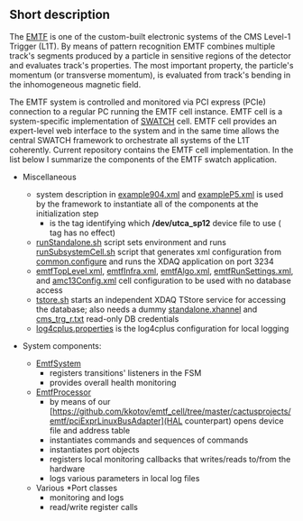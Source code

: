 ## Short description

The [EMTF](http://iopscience.iop.org/1748-0221/8/12/C12034) is one of the custom-built
electronic systems of the CMS Level-1 Trigger (L1T). By means of pattern recognition EMTF
combines multiple track's segments produced by a particle in sensitive regions of the
detector and evaluates track's properties. The most important property, the particle's
momentum (or transverse momentum), is evaluated from track's bending in the inhomogeneous
magnetic field.

The EMTF system is controlled and monitored via PCI express (PCIe) connection to a regular
PC running the EMTF cell instance. EMTF cell is a system-specific implementation of 
[SWATCH](http://cactus.web.cern.ch/cactus/tsdocs/index.html) cell. EMTF cell provides an
expert-level web interface to the system and in the same time allows the central SWATCH
framework to orchestrate all systems of the L1T coherently. Current repository contains
the EMTF cell implementation. In the list below I summarize the components of the EMTF
swatch application.

* Miscellaneous
  - system description in [example904.xml](https://github.com/kkotov/emtf_cell/blob/master/cactusprojects/emtf/ts/example904.xml)
  and [exampleP5.xml](https://github.com/kkotov/emtf_cell/blob/master/cactusprojects/emtf/ts/exampleP5.xml)
   is used by the framework to instantiate all of the components at the initialization step
     + **<uri>** is the tag identifying which **/dev/utca_sp12** device file to use (**<slot>** tag has no effect)
  - [runStandalone.sh](https://github.com/kkotov/emtf_cell/blob/master/cactusprojects/emtf/ts/cell/runStandalone.sh)
   script sets environment and runs [runSubsystemCell.sh](https://github.com/kkotov/emtf_cell/blob/master/cactusprojects/emtf/ts/cell/runSubsystemCell.sh)
script that generates xml configuration from [common.configure](https://github.com/kkotov/emtf_cell/blob/master/cactusprojects/emtf/ts/cell/common.configure)
   and runs the XDAQ application on port 3234
  - [emtfTopLevel.xml](https://github.com/kkotov/emtf_cell/blob/master/cactusprojects/emtf/ts/cell/emtfTopLevel.xml),
    [emtfInfra.xml](https://github.com/kkotov/emtf_cell/blob/master/cactusprojects/emtf/ts/cell/emtfInfra.xml),
    [emtfAlgo.xml](https://github.com/kkotov/emtf_cell/blob/master/cactusprojects/emtf/ts/cell/emtfAlgo.xml),
    [emtfRunSettings.xml](https://github.com/kkotov/emtf_cell/blob/master/cactusprojects/emtf/ts/cell/emtfRunSettings.xml), and 
    [amc13Config.xml](https://github.com/kkotov/emtf_cell/blob/master/cactusprojects/emtf/ts/cell/amc13Config.xml)
    cell configuration to be used with no database access
  - [tstore.sh](https://github.com/kkotov/emtf_cell/blob/master/cactusprojects/emtf/ts/cell/tstore.sh) starts an
  independent XDAQ TStore service for accessing the database; also needs a dummy
  [standalone.xhannel](https://github.com/kkotov/emtf_cell/blob/master/cactusprojects/emtf/ts/cell/standalone.xhannel)
  and [cms\_trg\_r.txt](https://github.com/kkotov/emtf_cell/blob/master/cactusprojects/emtf/ts/cell/cms_trg_r.txt) read-only DB credentials
  - [log4cplus.properties](https://github.com/kkotov/emtf_cell/blob/master/cactusprojects/emtf/ts/cell/log4cplus.properties)
    is the log4cplus configuration for local logging
    
* System components:
  - [EmtfSystem](https://github.com/kkotov/emtf\_cell/blob/master/cactusprojects/emtf/ts/cell/src/common/EmtfSystem.cpp)
    + registers transitions' listeners in the FSM
    + provides overall health monitoring
  - [EmtfProcessor](https://github.com/kkotov/emtf\_cell/blob/master/cactusprojects/emtf/ts/cell/src/common/EmtfProcessor.cpp)
    + by means of our [https://github.com/kkotov/emtf_cell/tree/master/cactusprojects/emtf/pciExprLinuxBusAdapter](HAL counterpart)
      opens device file and address table
    + instantiates commands and sequences of commands
    + instantiates port objects
    + registers local monitoring callbacks that writes/reads to/from the hardware
    + logs various parameters in local log files
  - Various \*Port classes
    + monitoring and logs
    + read/write register calls

